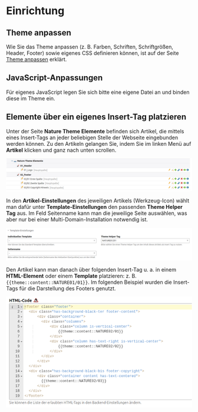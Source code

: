 # Einrichtung

## Theme anpassen

Wie Sie das Theme anpassen (z. B. Farben, Schriften, Schriftgrößen, Header, Footer) sowie eigenes CSS definieren können, ist auf der Seite [Theme anpassen](nature_theme/theme-anpassen.md) erklärt.

## JavaScript-Anpassungen

Für eigenes JavaScript legen Sie sich bitte eine eigene Datei an und binden diese im Theme ein.

## Elemente über ein eigenes Insert-Tag platzieren

Unter der Seite **Nature Theme Elemente** befinden sich Artikel, die mittels eines Insert-Tags an jeder beliebigen Stelle der Webseite eingebunden werden können. Zu den Artikeln gelangen Sie, indem Sie im linken Menü auf **Artikel** klicken und ganz nach unten scrollen. 

![](../_images/nature-theme/einrichtung/nature_elemente_fuer_inserttag.png)

In den **Artikel-Einstellungen** des jeweiligen Artikels (Werkzeug-Icon\) wählt man dafür unter **Template-Einstellungen** den passenden **Theme Helper Tag** aus. Im Feld Seitenname kann man die jeweilige Seite auswählen, was aber nur bei einer Multi-Domain-Installation notwendig ist.

![](../_images/nature-theme/einrichtung/theme_helper_tag.png)

Den Artikel kann man danach über folgenden Insert-Tag u. a. in einem **HTML-Element** oder einem **Template** platzieren: z. B.  `{{theme::content::NATURE01/01}}`. Im folgenden Beispiel wurden die Insert-Tags für die Darstellung des Footers genutzt.

![](../_images/nature-theme/einrichtung/theme_helper_inserttag_nutzen.png)